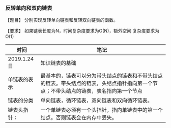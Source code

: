 ### 反转单向和双向链表


【题目】 分别实现反转单向链表和反转双向链表的函数。

【要求】 如果链表长度为N，时间复杂度要求为O(N)，额外空间
复杂度要求为O(1)

| 时间 | 笔记 |
|---|---|
|2019.1.24日|知识链表的基础|
|单链表的表示|最基本的，链表可以分为带头结点的链表和不带头结点的链表。带头结点的链表，头结点指针指向第一个节点；不带头结点的链表，表名指向第一个节点|
|链表的分类|单向链表，循环链表，双向链表和双向循环链表。|
|链表头指针：|一个单链表必须有一个头指针，指向单链表中的第一个结点。否则链表会在内存中丢失。|
